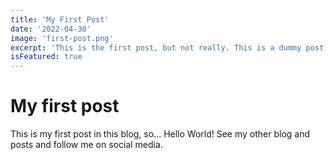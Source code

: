```yaml
---
title: 'My First Post'
date: '2022-04-30'
image: 'first-post.png'
excerpt: 'This is the first post, but not really. This is a dummy post.'
isFeatured: true
---
```


# My first post

This is my first post in this blog, so... Hello World!
See my other blog and posts and follow me on social media.
